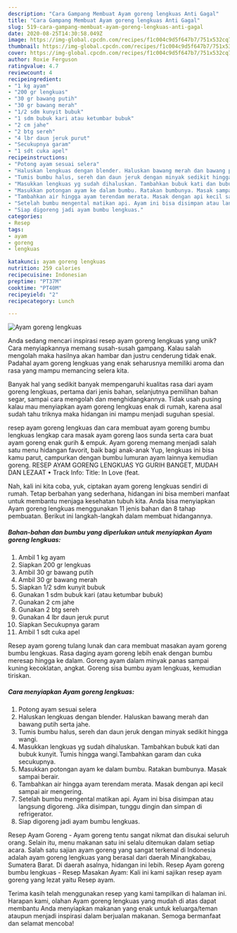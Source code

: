 ```yaml
---
description: "Cara Gampang Membuat Ayam goreng lengkuas Anti Gagal"
title: "Cara Gampang Membuat Ayam goreng lengkuas Anti Gagal"
slug: 519-cara-gampang-membuat-ayam-goreng-lengkuas-anti-gagal
date: 2020-08-25T14:30:58.049Z
image: https://img-global.cpcdn.com/recipes/f1c004c9d5f647b7/751x532cq70/ayam-goreng-lengkuas-foto-resep-utama.jpg
thumbnail: https://img-global.cpcdn.com/recipes/f1c004c9d5f647b7/751x532cq70/ayam-goreng-lengkuas-foto-resep-utama.jpg
cover: https://img-global.cpcdn.com/recipes/f1c004c9d5f647b7/751x532cq70/ayam-goreng-lengkuas-foto-resep-utama.jpg
author: Roxie Ferguson
ratingvalue: 4.7
reviewcount: 4
recipeingredient:
- "1 kg ayam"
- "200 gr lengkuas"
- "30 gr bawang putih"
- "30 gr bawang merah"
- "1/2 sdm kunyit bubuk"
- "1 sdm bubuk kari atau ketumbar bubuk"
- "2 cm jahe"
- "2 btg sereh"
- "4 lbr daun jeruk purut"
- "Secukupnya garam"
- "1 sdt cuka apel"
recipeinstructions:
- "Potong ayam sesuai selera"
- "Haluskan lengkuas dengan blender. Haluskan bawang merah dan bawang putih serta jahe."
- "Tumis bumbu halus, sereh dan daun jeruk dengan minyak sedikit hingga wangi."
- "Masukkan lengkuas yg sudah dihaluskan. Tambahkan bubuk kati dan bubuk kunyit. Tumis hingga wangi.Tambahkan garam dan cuka secukupnya."
- "Masukkan potongan ayam ke dalam bumbu. Ratakan bumbunya. Masak sampai berair."
- "Tambahkan air hingga ayam terendam merata. Masak dengan api kecil sampai air mengering."
- "Setelah bumbu mengental matikan api. Ayam ini bisa disimpan atau langsung digoreng. Jika disimpan, tunggu dingin dan simpan di refrigerator."
- "Siap digoreng jadi ayam bumbu lengkuas."
categories:
- Resep
tags:
- ayam
- goreng
- lengkuas

katakunci: ayam goreng lengkuas 
nutrition: 259 calories
recipecuisine: Indonesian
preptime: "PT37M"
cooktime: "PT40M"
recipeyield: "2"
recipecategory: Lunch

---
```



![Ayam goreng lengkuas](https://img-global.cpcdn.com/recipes/f1c004c9d5f647b7/751x532cq70/ayam-goreng-lengkuas-foto-resep-utama.jpg)

Anda sedang mencari inspirasi resep ayam goreng lengkuas yang unik? Cara menyiapkannya memang susah-susah gampang. Kalau salah mengolah maka hasilnya akan hambar dan justru cenderung tidak enak. Padahal ayam goreng lengkuas yang enak seharusnya memiliki aroma dan rasa yang mampu memancing selera kita.

Banyak hal yang sedikit banyak mempengaruhi kualitas rasa dari ayam goreng lengkuas, pertama dari jenis bahan, selanjutnya pemilihan bahan segar, sampai cara mengolah dan menghidangkannya. Tidak usah pusing kalau mau menyiapkan ayam goreng lengkuas enak di rumah, karena asal sudah tahu triknya maka hidangan ini mampu menjadi suguhan spesial.

resep ayam goreng lengkuas dan cara membuat ayam goreng bumbu lengkuas lengkap cara masak ayam goreng laos sunda serta cara buat ayam goreng enak gurih &amp; empuk. Ayam goreng memang menjadi salah satu menu hidangan favorit, baik bagi anak-anak Yup, lengkuas ini bisa kamu parut, campurkan dengan bumbu lumuran ayam lainnya kemudian goreng. RESEP AYAM GORENG LENGKUAS YG GURIH BANGET, MUDAH DAN LEZAAT • Track Info: Title: In Love (feat.


Nah, kali ini kita coba, yuk, ciptakan ayam goreng lengkuas sendiri di rumah. Tetap berbahan yang sederhana, hidangan ini bisa memberi manfaat untuk membantu menjaga kesehatan tubuh kita. Anda bisa menyiapkan Ayam goreng lengkuas menggunakan 11 jenis bahan dan 8 tahap pembuatan. Berikut ini langkah-langkah dalam membuat hidangannya.

<!--inarticleads1-->

##### Bahan-bahan dan bumbu yang diperlukan untuk menyiapkan Ayam goreng lengkuas:

1. Ambil 1 kg ayam
1. Siapkan 200 gr lengkuas
1. Ambil 30 gr bawang putih
1. Ambil 30 gr bawang merah
1. Siapkan 1/2 sdm kunyit bubuk
1. Gunakan 1 sdm bubuk kari (atau ketumbar bubuk)
1. Gunakan 2 cm jahe
1. Gunakan 2 btg sereh
1. Gunakan 4 lbr daun jeruk purut
1. Siapkan Secukupnya garam
1. Ambil 1 sdt cuka apel


Resep ayam goreng tulang lunak dan cara membuat masakan ayam goreng bumbu lengkuas. Rasa daging ayam goreng lebih enak dengan bumbu meresap hingga ke dalam. Goreng ayam dalam minyak panas sampai kuning kecoklatan, angkat. Goreng sisa bumbu ayam lengkuas, kemudian tiriskan. 

<!--inarticleads2-->

##### Cara menyiapkan Ayam goreng lengkuas:

1. Potong ayam sesuai selera
1. Haluskan lengkuas dengan blender. Haluskan bawang merah dan bawang putih serta jahe.
1. Tumis bumbu halus, sereh dan daun jeruk dengan minyak sedikit hingga wangi.
1. Masukkan lengkuas yg sudah dihaluskan. Tambahkan bubuk kati dan bubuk kunyit. Tumis hingga wangi.Tambahkan garam dan cuka secukupnya.
1. Masukkan potongan ayam ke dalam bumbu. Ratakan bumbunya. Masak sampai berair.
1. Tambahkan air hingga ayam terendam merata. Masak dengan api kecil sampai air mengering.
1. Setelah bumbu mengental matikan api. Ayam ini bisa disimpan atau langsung digoreng. Jika disimpan, tunggu dingin dan simpan di refrigerator.
1. Siap digoreng jadi ayam bumbu lengkuas.


Resep Ayam Goreng - Ayam goreng tentu sangat nikmat dan disukai seluruh orang. Selain itu, menu makanan satu ini selalu ditemukan dalam setiap acara. Salah satu sajian ayam goreng yang sangat terkenal di Indonesia adalah ayam goreng lengkuas yang berasal dari daerah Minangkabau, Sumatera Barat. Di daerah asalnya, hidangan ini lebih. Resep Ayam goreng bumbu lengkuas - Resep Masakan Ayam: Kali ini kami sajikan resep ayam goreng yang lezat yaitu Resep ayam. 

Terima kasih telah menggunakan resep yang kami tampilkan di halaman ini. Harapan kami, olahan Ayam goreng lengkuas yang mudah di atas dapat membantu Anda menyiapkan makanan yang enak untuk keluarga/teman ataupun menjadi inspirasi dalam berjualan makanan. Semoga bermanfaat dan selamat mencoba!
